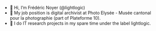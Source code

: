 - 👋 Hi, I’m Frédéric Noyer (@lightlogic)
- 📸 My job position is digital archivist at Photo Elysée - Musée cantonal pour la photographie (part of Plateforme 10).
- 🌱 I do IT research projects in my spare time under the label lightlogic.
